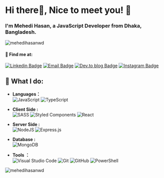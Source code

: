 <h1 align="left">Hi there👋, Nice to meet you! 💖</h1>
  <h3 align="left">I'm Mehedi Hasan, a JavaScript Developer from Dhaka, Bangladesh.</h3>

  <p align="left"> <img
      src="https://komarev.com/ghpvc/?username=mehedihasanwd&label=Profile%20views&color=0e75b6&style=flat"
      alt="mehedihasanwd" /> </p>

  #### 📲 Find me at:

  [![Linkedin
  Badge](https://img.shields.io/badge/linkedin-%230077B5.svg?style=for-the-badge&logo=linkedin&logoColor=white&link=https://www.linkedin.com/in/mehedihasanwd/)](https://www.linkedin.com/in/mehedihasanwd/)
  [![Email
  Badge](https://img.shields.io/badge/Gmail-D14836?style=for-the-badge&logo=gmail&logoColor=white&link=mailto:hellomehediwd@gmail.com)](mailto:hellomehediwd@gmail.com)
  [![Dev.to blog
  Badge](https://img.shields.io/badge/dev.to-0A0A0A?style=for-the-badge&logo=dev.to&logoColor=white&link=https://dev.to/mehedihasanwd)](https://dev.to/mehedihasanwd)
  [![Instagram
  Badge](https://img.shields.io/badge/Instagram-%23E4405F.svg?style=for-the-badge&logo=Instagram&logoColor=white&link=https://www.instagram.com/mehedihasanwd)](https://instagram.com/mehedihasanwd)


  ## 💎 What I do:
  - <b>Languages：</b><br>
  ![JavaScript](https://img.shields.io/badge/javascript-%23323330.svg?style=for-the-badge&logo=javascript&logoColor=%23F7DF1E)
  ![TypeScript](https://img.shields.io/badge/typescript-%23007ACC.svg?style=for-the-badge&logo=typescript&logoColor=white)

  - <b> Client Side :
  </b><br>![SASS](https://img.shields.io/badge/SASS-hotpink.svg?style=for-the-badge&logo=SASS&logoColor=white)
  ![Styled
  Components](https://img.shields.io/badge/styled--components-DB7093?style=for-the-badge&logo=styled-components&logoColor=white)
  ![React](https://img.shields.io/badge/react-%2320232a.svg?style=for-the-badge&logo=react&logoColor=%2361DAFB)

  - <b> Server Side : </b><br>
  ![NodeJS](https://img.shields.io/badge/node.js-6DA55F?style=for-the-badge&logo=node.js&logoColor=white)
  ![Express.js](https://img.shields.io/badge/express.js-%23404d59.svg?style=for-the-badge&logo=express&logoColor=%2361DAFB)

  - <b>Database : </b><br>
  ![MongoDB](https://img.shields.io/badge/MongoDB-%234ea94b.svg?style=for-the-badge&logo=mongodb&logoColor=white)

  - <b>Tools ：</b><br> ![Visual Studio
  Code](https://img.shields.io/badge/Visual%20Studio%20Code-0078d7.svg?style=for-the-badge&logo=visual-studio-code&logoColor=white)
  ![Git](https://img.shields.io/badge/git-%23F05033.svg?style=for-the-badge&logo=git&logoColor=white)
  ![GitHub](https://img.shields.io/badge/github-%23121011.svg?style=for-the-badge&logo=github&logoColor=white)
  ![PowerShell](https://img.shields.io/badge/PowerShell-%235391FE.svg?style=for-the-badge&logo=powershell&logoColor=white)




  <p><img align="center"
      src="https://github-readme-stats.vercel.app/api/top-langs?username=mehedihasanwd&show_icons=true&locale=en&layout=compact"
      alt="mehedihasanwd" /></p>
